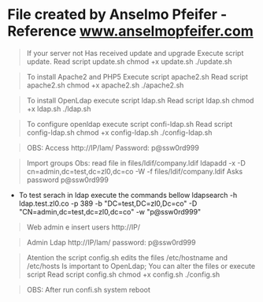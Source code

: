 # 	File created by Anselmo Pfeifer - Reference www.anselmopfeifer.com

>  If your server not Has received  update and upgrade
>  Execute script update.
>  Read script update.sh
chmod +x update.sh
./update.sh
	
> To install Apache2 and PHP5 
> Execute script apache2.sh
> Read script apache2.sh
chmod +x apache2.sh
./apache2.sh


> To install OpenLdap execute script ldap.sh
> Read script ldap.sh
chmod +x ldap.sh
./ldap.sh


> To configure openldap execute script confi-ldap.sh
> Read script config-ldap.sh
chmod +x config-ldap.sh
./config-ldap.sh

> OBS: Access http://IP/lam/
Password: p@ssw0rd999

> Import groups 
> Obs: read file in files/ldif/company.ldif
ldapadd -x -D cn=admin,dc=test,dc=zl0,dc=co -W -f files/ldif/company.ldif
> Asks password
p@ssw0rd999

- To test serach in ldap execute the commands bellow
ldapsearch -h ldap.test.zl0.co -p 389 -b "DC=test,DC=zl0,Dc=co" -D "CN=admin,dc=test,dc=zl0,dc=co" -w "p@ssw0rd999"

> Web admin e insert users
 http://IP/

> Admin Ldap
 http://IP/lam/
password: p@ssw0rd999


> Atention the script config.sh edits the files /etc/hostname and /etc/hosts
> Is important to OpenLdap; You can alter the files or execute script
> Read script config.sh
chmod +x config.sh
./config.sh

> OBS: After run confi.sh system reboot
